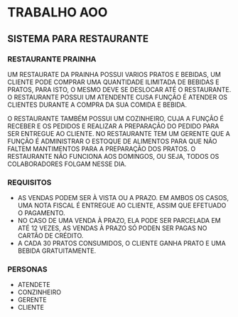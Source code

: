 # TRABALHO AOO

## SISTEMA PARA RESTAURANTE

###  RESTAURANTE PRAINHA

UM RESTAURATE DA PRAINHA POSSUI VARIOS PRATOS E BEBIDAS, UM CLIENTE PODE COMPRAR UMA QUANTIDADE ILIMITADA DE BEBIDAS E PRATOS, PARA ISTO, O MESMO DEVE SE DESLOCAR ATÉ O RESTAURANTE. O RESTAURANTE POSSUI UM ATENDENTE CUSA FUNÇÃO É ATENDER OS CLIENTES DURANTE A COMPRA DA SUA COMIDA E BEBIDA. 

O RESTAURANTE TAMBÉM POSSUI UM COZINHEIRO, CUJA A FUNÇÃO É RECEBER E OS PEDIDOS E REALIZAR A PREPARAÇÃO DO PEDIDO PARA SER ENTREGUE AO CLIENTE. NO RESTAURANTE  TEM UM GERENTE QUE A FUNÇÃO É ADMINISTRAR O ESTOQUE DE ALIMENTOS PARA QUE NÃO FALTEM MANTIMENTOS PARA A PREPARAÇÃO DOS PRATOS.  O RESTAURANTE NÃO FUNCIONA AOS DOMINGOS, OU SEJA, TODOS OS COLABORADORES FOLGAM NESSE DIA.


### REQUISITOS

- AS VENDAS PODEM SER À VISTA OU A PRAZO. EM AMBOS OS CASOS, UMA NOTA FISCAL É ENTREGUE AO CLIENTE, ASSIM QUE EFETUADO O PAGAMENTO.
- NO CASO DE UMA VENDA À PRAZO, ELA PODE SER PARCELADA EM ATÉ 12 VEZES, AS VENDAS À PRAZO SÓ PODEN SER PAGAS NO CARTÃO DE CRÉDITO.
- A CADA 30 PRATOS CONSUMIDOS, O CLIENTE GANHA PRATO E UMA BEBIDA GRATUITAMENTE.


### PERSONAS 

- ATENDETE
- CONZINHEIRO
- GERENTE
- CLIENTE

